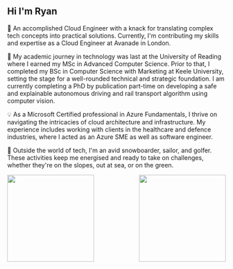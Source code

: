 ## Hi I'm Ryan

👋 An accomplished Cloud Engineer with a knack for translating complex tech concepts into practical solutions. Currently, I'm contributing my skills and expertise as a Cloud Engineer at Avanade in London.

🚀 My academic journey in technology was last at the University of Reading where I earned my MSc in Advanced Computer Science. Prior to that, I completed my BSc in Computer Science with Marketing at Keele University, setting the stage for a well-rounded technical and strategic foundation. I am currently completing a PhD by publication part-time on developing a safe and explainable autonomous driving and rail transport algorithm using computer vision.

💡 As a Microsoft Certified professional in Azure Fundamentals, I thrive on navigating the intricacies of cloud architecture and infrastructure. My experience includes working with clients in the healthcare and defence industries, where I acted as an Azure SME as well as software engineer.

🌟 Outside the world of tech, I'm an avid snowboarder, sailor, and golfer. These activities keep me energised and ready to take on challenges, whether they're on the slopes, out at sea, or on the green.

[linkedin]: https://www.linkedin.com/in/ryan-rasi/
[website]: https://www.ryanrasi.com

<a href="https://github.com/ryanrasi/">
  <img height=200 align="left" src="https://github-readme-stats.vercel.app/api?username=ryanrasi&count_private=true&show_icons=true&theme=gruvbox_light" />
<a href="https://github.com/ryanrasi/">
  <img height=200 align="right" src="https://github-readme-stats.vercel.app/api/top-langs/?username=ryanrasi&layout=compact&theme=gruvbox_light&langs_count=8" />
</a>